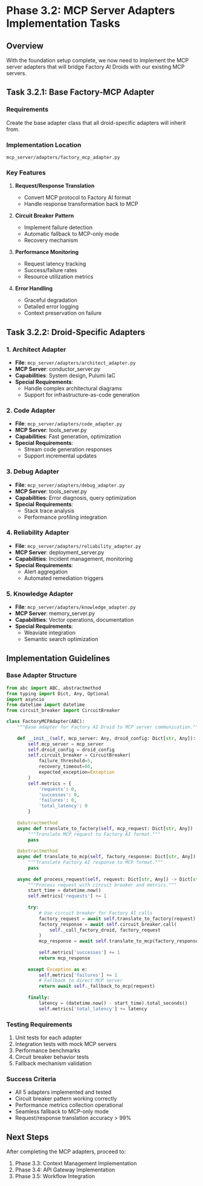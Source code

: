 # Phase 3.2: MCP Server Adapters Implementation Tasks

## Overview
With the foundation setup complete, we now need to implement the MCP server adapters that will bridge Factory AI Droids with our existing MCP servers.

## Task 3.2.1: Base Factory-MCP Adapter

### Requirements
Create the base adapter class that all droid-specific adapters will inherit from.

### Implementation Location
`mcp_server/adapters/factory_mcp_adapter.py`

### Key Features
1. **Request/Response Translation**
   - Convert MCP protocol to Factory AI format
   - Handle response transformation back to MCP

2. **Circuit Breaker Pattern**
   - Implement failure detection
   - Automatic fallback to MCP-only mode
   - Recovery mechanism

3. **Performance Monitoring**
   - Request latency tracking
   - Success/failure rates
   - Resource utilization metrics

4. **Error Handling**
   - Graceful degradation
   - Detailed error logging
   - Context preservation on failure

## Task 3.2.2: Droid-Specific Adapters

### 1. Architect Adapter
- **File**: `mcp_server/adapters/architect_adapter.py`
- **MCP Server**: conductor_server.py
- **Capabilities**: System design, Pulumi IaC
- **Special Requirements**: 
  - Handle complex architectural diagrams
  - Support for infrastructure-as-code generation

### 2. Code Adapter
- **File**: `mcp_server/adapters/code_adapter.py`
- **MCP Server**: tools_server.py
- **Capabilities**: Fast generation, optimization
- **Special Requirements**:
  - Stream code generation responses
  - Support incremental updates

### 3. Debug Adapter
- **File**: `mcp_server/adapters/debug_adapter.py`
- **MCP Server**: tools_server.py
- **Capabilities**: Error diagnosis, query optimization
- **Special Requirements**:
  - Stack trace analysis
  - Performance profiling integration

### 4. Reliability Adapter
- **File**: `mcp_server/adapters/reliability_adapter.py`
- **MCP Server**: deployment_server.py
- **Capabilities**: Incident management, monitoring
- **Special Requirements**:
  - Alert aggregation
  - Automated remediation triggers

### 5. Knowledge Adapter
- **File**: `mcp_server/adapters/knowledge_adapter.py`
- **MCP Server**: memory_server.py
- **Capabilities**: Vector operations, documentation
- **Special Requirements**:
  - Weaviate integration
  - Semantic search optimization

## Implementation Guidelines

### Base Adapter Structure
```python
from abc import ABC, abstractmethod
from typing import Dict, Any, Optional
import asyncio
from datetime import datetime
from circuit_breaker import CircuitBreaker

class FactoryMCPAdapter(ABC):
    """Base adapter for Factory AI Droid to MCP server communication."""
    
    def __init__(self, mcp_server: Any, droid_config: Dict[str, Any]):
        self.mcp_server = mcp_server
        self.droid_config = droid_config
        self.circuit_breaker = CircuitBreaker(
            failure_threshold=5,
            recovery_timeout=60,
            expected_exception=Exception
        )
        self.metrics = {
            'requests': 0,
            'successes': 0,
            'failures': 0,
            'total_latency': 0
        }
    
    @abstractmethod
    async def translate_to_factory(self, mcp_request: Dict[str, Any]) -> Dict[str, Any]:
        """Translate MCP request to Factory AI format."""
        pass
    
    @abstractmethod
    async def translate_to_mcp(self, factory_response: Dict[str, Any]) -> Dict[str, Any]:
        """Translate Factory AI response to MCP format."""
        pass
    
    async def process_request(self, request: Dict[str, Any]) -> Dict[str, Any]:
        """Process request with circuit breaker and metrics."""
        start_time = datetime.now()
        self.metrics['requests'] += 1
        
        try:
            # Use circuit breaker for Factory AI calls
            factory_request = await self.translate_to_factory(request)
            factory_response = await self.circuit_breaker.call(
                self._call_factory_droid, factory_request
            )
            mcp_response = await self.translate_to_mcp(factory_response)
            
            self.metrics['successes'] += 1
            return mcp_response
            
        except Exception as e:
            self.metrics['failures'] += 1
            # Fallback to direct MCP server
            return await self._fallback_to_mcp(request)
        
        finally:
            latency = (datetime.now() - start_time).total_seconds()
            self.metrics['total_latency'] += latency
```

### Testing Requirements
1. Unit tests for each adapter
2. Integration tests with mock MCP servers
3. Performance benchmarks
4. Circuit breaker behavior tests
5. Fallback mechanism validation

### Success Criteria
- All 5 adapters implemented and tested
- Circuit breaker pattern working correctly
- Performance metrics collection operational
- Seamless fallback to MCP-only mode
- Request/response translation accuracy > 99%

## Next Steps
After completing the MCP adapters, proceed to:
1. Phase 3.3: Context Management Implementation
2. Phase 3.4: API Gateway Implementation
3. Phase 3.5: Workflow Integration